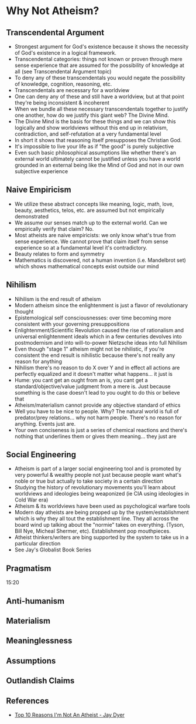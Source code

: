 # Why Not Atheism?

## Transcendental Argument

- Strongest argument for God's existence because it shows the necessity of God's existence in a logical framework.
- Transcendental categories: things not known or proven through mere sense experience that are assumed for the possibility of knowledge at all (see Transcendental Argument topic)
- To deny any of these transcendentals you would negate the possibility of knowledge, cognition, reasoning, etc.
- Transcendentals are necessary for a worldview
- One can deny any of these and still have a worldview, but at that point they're being inconsistent & incoherent
- When we bundle all these necessary transcendentals together to justify one another, how do we justify this giant web?  The Divine Mind.
- The Divine Mind is the basis for these things and we can show this logically and show worldviews without this end up in relativism, contradiction, and self-refutation at a very fundamental level
- In short it shows that reasoning itself presupposes the Christian God.
- It's impossible to live your life as if "the good" is purely subjective
- Even such basic philosophical assumptions like whether there's an external world ultimately cannot be justified unless you have a world grounded in an external being like the Mind of God and not in our own subjective experience

## Naive Empiricism

- We utilize these abstract concepts like meaning, logic, math, love, beauty, aesthetics, telos, etc. are assumed but not empirically demonstrated
- We assume our senses match up to the external world.  Can we empirically verify that claim? No.
- Most atheists are naive empiricists: we only know what's true from sense experience.  We cannot prove that claim itself from sense experience so at a fundamental level it's contradictory.
- Beauty relates to form and symmetry
- Mathematics is discovered, not a human invention (i.e. Mandelbrot set) which shows mathematical concepts exist outside our mind

## Nihilism

- Nihilism is the end result of atheism
- Modern atheism since the enlightenment is just a flavor of revolutionary thought
- Epistemological self consciousnesses: over time becoming more consistent with your governing presuppositions
- Enlightenment/Scientific Revolution caused the rise of rationalism and universal enlightenment ideals which in a few centuries devolves into postmodernism and into will-to-power Nietzsche ideas into full Nihilism
- Even though "stage 1" atheism might not be nihilistic, if you're consistent the end result is nihilistic because there's not really any reason for anything
- Nihilism there's no reason to do X over Y and in effect all actions are perfectly equalized and it doesn't matter what happens... it just is
- Hume: you cant get an ought from an is, you cant get a standard/objective/value judgment from a mere is.  Just because something is the case doesn't lead to you ought to do this or believe that
- Atheism/materialism cannot provide any objective standard of ethics
- Well you have to be nice to people.  Why?  The natural world is full of predator/prey relations... why not harm people.  There's no reason for anything.  Events just are.
- Your own conciseness is just a series of chemical reactions and there's nothing that underlines them or gives them meaning... they just are

## Social Engineering

- Atheism is part of a larger social engineering tool and is promoted by very powerful & wealthy people not just because people want what's noble or true but actually to take society in a certain direction
- Studying the history of revolutionary movements you'll learn about worldviews and ideologies being weaponized (ie CIA using ideologies in Cold War era)
- Atheism & its worldviews have been used as psychological warfare tools
- Modern day atheists are being propped up by the system/establishment which is why they all tout the establishment line.  They all across the board wind up talking about the "normie" takes on everything.  (Tyson, Bill Nye, Micheal Shermer, etc).  Establishment pop mouthpieces.
- Atheist thinkers/writers are bing supported by the system to take us in a particular direction
- See Jay's Globalist Book Series

## Pragmatism

15:20

## Anti-humanism

## Materialism

## Meaninglessness

## Assumptions

## Outlandish Claims

## References

- [Top 10 Reasons I'm Not An Atheist - Jay Dyer](https://www.youtube.com/watch?v=jZFGrNNjABQ)